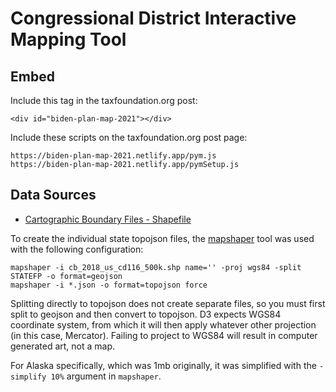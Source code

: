 # Congressional District Interactive Mapping Tool

## Embed

Include this tag in the taxfoundation.org post:

`<div id="biden-plan-map-2021"></div>`

Include these scripts on the taxfoundation.org post page:

    https://biden-plan-map-2021.netlify.app/pym.js
    https://biden-plan-map-2021.netlify.app/pymSetup.js



## Data Sources

* [Cartographic Boundary Files - Shapefile](https://www.census.gov/geographies/mapping-files/time-series/geo/cartographic-boundary.html)

To create the individual state topojson files, the [mapshaper](https://github.com/mbloch/mapshaper) tool was used with the following configuration:

```
mapshaper -i cb_2018_us_cd116_500k.shp name='' -proj wgs84 -split STATEFP -o format=geojson
mapshaper -i *.json -o format=topojson force
```

Splitting directly to topojson does not create separate files, so you must first split to geojson and then convert to topojson. D3 expects WGS84 coordinate system, from which it will then apply whatever other projection (in this case, Mercator). Failing to project to WGS84 will result in computer generated art, not a map.

For Alaska specifically, which was 1mb originally, it was simplified with the `-simplify 10%` argument in `mapshaper`.